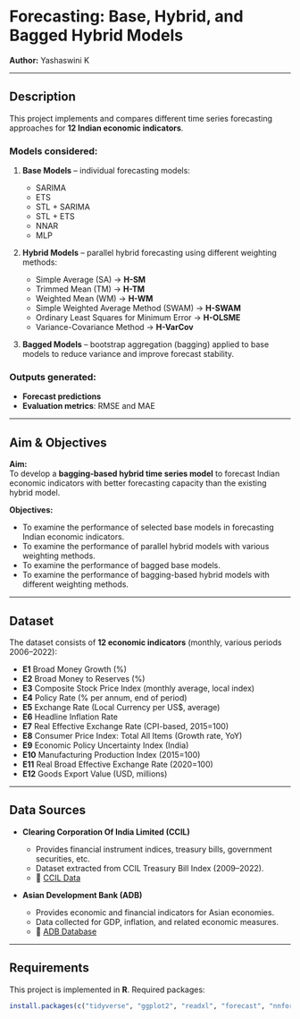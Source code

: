 # Forecasting: Base, Hybrid, and Bagged Hybrid Models  

**Author:** Yashaswini K  

---

##  Description  

This project implements and compares different time series forecasting approaches for **12 Indian economic indicators**.  

### Models considered:  

1. **Base Models** – individual forecasting models:  
   - SARIMA  
   - ETS  
   - STL + SARIMA  
   - STL + ETS  
   - NNAR  
   - MLP  

2. **Hybrid Models** – parallel hybrid forecasting using different weighting methods:  
   - Simple Average (SA) → **H-SM**  
   - Trimmed Mean (TM) → **H-TM**  
   - Weighted Mean (WM) → **H-WM**  
   - Simple Weighted Average Method (SWAM) → **H-SWAM**  
   - Ordinary Least Squares for Minimum Error → **H-OLSME**  
   - Variance-Covariance Method → **H-VarCov**  

3. **Bagged Models** – bootstrap aggregation (bagging) applied to base models to reduce variance and improve forecast stability.  

### Outputs generated:  
- **Forecast predictions**  
- **Evaluation metrics**: RMSE and MAE  

---

## Aim & Objectives  

**Aim:**  
To develop a **bagging-based hybrid time series model** to forecast Indian economic indicators with better forecasting capacity than the existing hybrid model.  

**Objectives:**  
- To examine the performance of selected base models in forecasting Indian economic indicators.  
- To examine the performance of parallel hybrid models with various weighting methods.  
- To examine the performance of bagged base models.  
- To examine the performance of bagging-based hybrid models with different weighting methods.  

---

##  Dataset  

The dataset consists of **12 economic indicators** (monthly, various periods 2006–2022):  

- **E1** Broad Money Growth (%)  
- **E2** Broad Money to Reserves (%)  
- **E3** Composite Stock Price Index (monthly average, local index)  
- **E4** Policy Rate (% per annum, end of period)  
- **E5** Exchange Rate (Local Currency per US$, average)  
- **E6** Headline Inflation Rate  
- **E7** Real Effective Exchange Rate (CPI-based, 2015=100)  
- **E8** Consumer Price Index: Total All Items (Growth rate, YoY)  
- **E9** Economic Policy Uncertainty Index (India)  
- **E10** Manufacturing Production Index (2015=100)  
- **E11** Real Broad Effective Exchange Rate (2020=100)  
- **E12** Goods Export Value (USD, millions)  

---

##  Data Sources  

- **Clearing Corporation Of India Limited (CCIL)**  
  - Provides financial instrument indices, treasury bills, government securities, etc.  
  - Dataset extracted from CCIL Treasury Bill Index (2009–2022).  
  - 🔗 [CCIL Data](https://www.ccilindia.com/Research/Statistics/Pages/CCILTBILLIndex.aspx)  

- **Asian Development Bank (ADB)**  
  - Provides economic and financial indicators for Asian economies.  
  - Data collected for GDP, inflation, and related economic measures.  
  - 🔗 [ADB Database](https://aric.adb.org/database/economic-financial-indicators)  

---

## Requirements  

This project is implemented in **R**. Required packages:  

```r
install.packages(c("tidyverse", "ggplot2", "readxl", "forecast", "nnfor", "neuralnet"))
